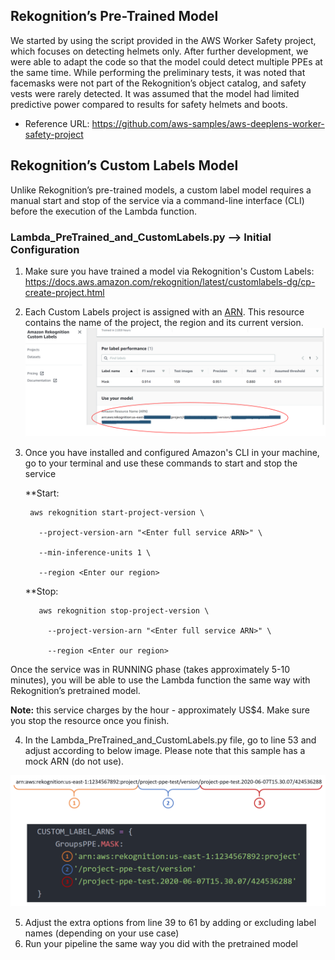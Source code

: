 ## Rekognition’s Pre-Trained Model
We started by using the script provided in the AWS Worker Safety project, which focuses on detecting helmets only. After further development, we were able to adapt the code so that the model could detect multiple PPEs at the same time.
While performing the preliminary tests, it was noted that facemasks were not part of the Rekognition’s object catalog, and safety vests were rarely detected. It was assumed that the model had limited predictive power compared to results for safety helmets and boots. 
* Reference URL: https://github.com/aws-samples/aws-deeplens-worker-safety-project

## Rekognition’s Custom Labels Model
Unlike Rekognition’s pre-trained models, a custom label model requires a manual start and stop of the service via a command-line interface (CLI) before the execution of the Lambda function. 

### Lambda_PreTrained_and_CustomLabels.py --> Initial Configuration

1. Make sure you have trained a model via Rekognition's Custom Labels: https://docs.aws.amazon.com/rekognition/latest/customlabels-dg/cp-create-project.html
2. Each Custom Labels project is assigned with an [ARN](https://docs.aws.amazon.com/general/latest/gr/aws-arns-and-namespaces.html). This resource contains the name of the project, the region and its current version.
![Image 1](Picture1.png)
3. Once you have installed and configured Amazon's CLI in your machine, go to your terminal and use these commands to start and stop the service

      **Start: 

        aws rekognition start-project-version \ 

          --project-version-arn "<Enter full service ARN>" \ 

          --min-inference-units 1 \ 

          --region <Enter our region> 
        
      **Stop: 

          aws rekognition stop-project-version \ 

            --project-version-arn "<Enter full service ARN>" \ 

            --region <Enter our region> 

Once the service was in RUNNING phase (takes approximately 5-10 minutes), you will be able to use the Lambda function the same way with Rekognition’s pretrained model.

**Note:** this service charges by the hour - approximately US$4. Make sure you stop the resource once you finish. 

4. In the Lambda_PreTrained_and_CustomLabels.py file, go to line 53 and adjust according to below image. Please note that this sample has a mock ARN (do not use). 

![Image 2](Picture2.png)

5. Adjust the extra options from line 39 to 61 by adding or excluding label names (depending on your use case)
6. Run your pipeline the same way you did with the pretrained model
